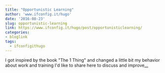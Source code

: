 ```yaml
---
title: "Opportunistic Learning"
author: 'www.ifconfig.it/hugo'
date: '2016-08-23'
slug: opportunistic-learning
link: https://www.ifconfig.it/hugo/post/opportunisticlearning/
categories:
- bloglink
tags:
  - ifconfigithugo
---
```


I got inspired by the book "The 1 Thing" and changed a little bit my behavior about work and training I'd like to share here to discuss and improve[... <i class="fas fa-external-link-alt"></i>](https://www.ifconfig.it/hugo/post/opportunisticlearning/)

